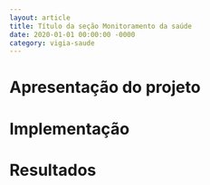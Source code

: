 ```yaml
---
layout: article
title: Título da seção Monitoramento da saúde
date: 2020-01-01 00:00:00 -0000
category: vigia-saude
---
```


# Apresentação do projeto

# Implementação

# Resultados
